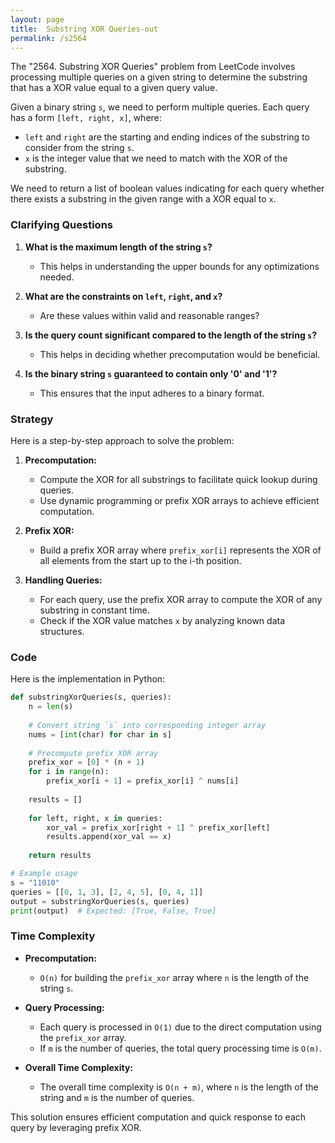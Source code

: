 ```yaml
---
layout: page
title:  Substring XOR Queries-out
permalink: /s2564
---
```


The "2564. Substring XOR Queries" problem from LeetCode involves processing multiple queries on a given string to determine the substring that has a XOR value equal to a given query value. 

Given a binary string `s`, we need to perform multiple queries. Each query has a form `[left, right, x]`, where:
- `left` and `right` are the starting and ending indices of the substring to consider from the string `s`.
- `x` is the integer value that we need to match with the XOR of the substring.

We need to return a list of boolean values indicating for each query whether there exists a substring in the given range with a XOR equal to `x`.

### Clarifying Questions

1. **What is the maximum length of the string `s`?**
   - This helps in understanding the upper bounds for any optimizations needed.

2. **What are the constraints on `left`, `right`, and `x`?**
   - Are these values within valid and reasonable ranges?

3. **Is the query count significant compared to the length of the string `s`?**
   - This helps in deciding whether precomputation would be beneficial.

4. **Is the binary string `s` guaranteed to contain only '0' and '1'?**
   - This ensures that the input adheres to a binary format.

### Strategy

Here is a step-by-step approach to solve the problem:

1. **Precomputation:**
   - Compute the XOR for all substrings to facilitate quick lookup during queries.
   - Use dynamic programming or prefix XOR arrays to achieve efficient computation.

2. **Prefix XOR:**
   - Build a prefix XOR array where `prefix_xor[i]` represents the XOR of all elements from the start up to the i-th position.

3. **Handling Queries:**
   - For each query, use the prefix XOR array to compute the XOR of any substring in constant time.
   - Check if the XOR value matches `x` by analyzing known data structures.

### Code

Here is the implementation in Python:

```python
def substringXorQueries(s, queries):
    n = len(s)
    
    # Convert string `s` into corresponding integer array
    nums = [int(char) for char in s]
    
    # Precompute prefix XOR array
    prefix_xor = [0] * (n + 1)
    for i in range(n):
        prefix_xor[i + 1] = prefix_xor[i] ^ nums[i]
    
    results = []
    
    for left, right, x in queries:
        xor_val = prefix_xor[right + 1] ^ prefix_xor[left]
        results.append(xor_val == x)
    
    return results

# Example usage
s = "11010"
queries = [[0, 1, 3], [2, 4, 5], [0, 4, 1]]
output = substringXorQueries(s, queries)
print(output)  # Expected: [True, False, True]
```

### Time Complexity

- **Precomputation:** 
  - `O(n)` for building the `prefix_xor` array where `n` is the length of the string `s`.

- **Query Processing:**
  - Each query is processed in `O(1)` due to the direct computation using the `prefix_xor` array.
  - If `m` is the number of queries, the total query processing time is `O(m)`.

- **Overall Time Complexity:** 
  - The overall time complexity is `O(n + m)`, where `n` is the length of the string and `m` is the number of queries.

This solution ensures efficient computation and quick response to each query by leveraging prefix XOR.